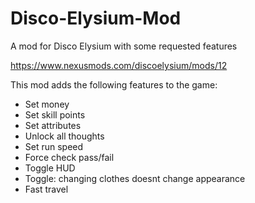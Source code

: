 # Disco-Elysium-Mod
A mod for Disco Elysium with some requested features

https://www.nexusmods.com/discoelysium/mods/12

This mod adds the following features to the game:
- Set money
- Set skill points
- Set attributes
- Unlock all thoughts
- Set run speed
- Force check pass/fail
- Toggle HUD
- Toggle: changing clothes doesnt change appearance
- Fast travel

